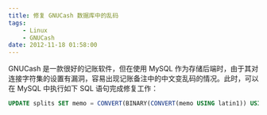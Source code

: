 ```yaml
---
title: 修复 GNUCash 数据库中的乱码
tags:
    - Linux
    - GNUCash
date: 2012-11-18 01:58:00
---
```


GNUCash 是一款很好的记账软件，但在使用 MySQL 作为存储后端时，由于其对连接字符集的设置有漏洞，容易出现记账备注中的中文变乱码的情况。此时，可以在 MySQL 中执行如下 SQL 语句完成修复工作：
```sql
UPDATE splits SET memo = CONVERT(BINARY(CONVERT(memo USING latin1)) USING utf8) WHERE CHAR_LENGTH(CONVERT(BINARY(CONVERT(memo USING latin1)) USING utf8)) != CHAR_LENGTH(memo);
```

